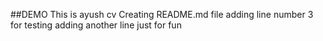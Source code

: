 ##DEMO
This is ayush cv Creating README.md file
adding line number 3 for testing 
adding another line just for fun 
